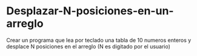 # Desplazar-N-posiciones-en-un-arreglo
Crear un programa que lea por teclado una tabla de 10 numeros enteros y desplace N posiciones en el arreglo (N es digitado por el usuario)
